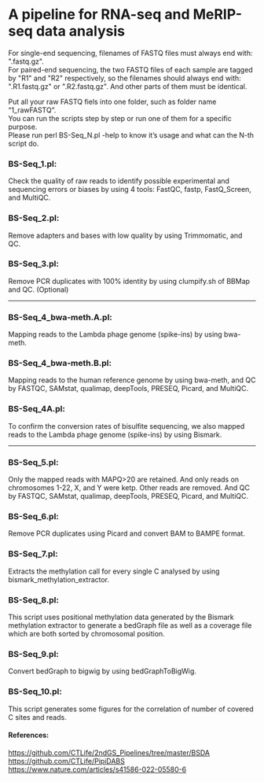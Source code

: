 # A pipeline for RNA-seq and MeRIP-seq data analysis

For single-end sequencing, filenames of FASTQ files must always end with: ".fastq.gz".                           
For paired-end sequencing, the two FASTQ files of each sample are tagged by "R1" and "R2" respectively, so the filenames should always end with: ".R1.fastq.gz" or ".R2.fastq.gz". And other parts of them must be identical.                         

Put all your raw FASTQ fiels into one folder, such as folder name “1_rawFASTQ”.                  
You can run the scripts step by step or run one of them for a specific purpose.                 
Please run perl BS-Seq_N.pl -help to know it’s usage and what can the N-th script do.               



### BS-Seq_1.pl:                     
Check the quality of raw reads to identify possible experimental and sequencing errors or biases by using 4 tools: FastQC, fastp, FastQ_Screen, and MultiQC.       
### BS-Seq_2.pl:             
Remove adapters and bases with low quality by using Trimmomatic, and QC.   
### BS-Seq_3.pl:                        
Remove PCR duplicates with 100% identity by using clumpify.sh of BBMap and QC. (Optional)   

------------------------           

### BS-Seq_4_bwa-meth.A.pl:       
Mapping reads to the Lambda phage genome (spike-ins) by using bwa-meth.       
### BS-Seq_4_bwa-meth.B.pl:                     
Mapping reads to the human reference genome by using bwa-meth, and QC by FASTQC, SAMstat, qualimap, deepTools, PRESEQ, Picard, and MultiQC.
### BS-Seq_4A.pl:                 
To confirm the conversion rates of bisulfite sequencing,  we also mapped reads to the Lambda phage genome (spike-ins) by using Bismark.

-------------------------                

### BS-Seq_5.pl:               
Only the mapped reads with MAPQ>20 are retained. And only reads on chromosomes 1-22, X, and Y were ketp. Other reads are removed. And QC by FASTQC, SAMstat, qualimap, deepTools, PRESEQ, Picard, and MultiQC.          
### BS-Seq_6.pl:                   
Remove PCR duplicates using Picard and convert BAM to BAMPE format.               
### BS-Seq_7.pl:                        
Extracts the methylation call for every single C analysed by using bismark_methylation_extractor.                
### BS-Seq_8.pl:             
This script uses positional methylation data generated by the Bismark methylation extractor to generate a bedGraph file as well as a coverage file which are both sorted by chromosomal position.          
### BS-Seq_9.pl:           
Convert bedGraph to bigwig by using bedGraphToBigWig.                 
### BS-Seq_10.pl:                  
This script generates some figures for the correlation of number of covered C sites and reads.    

#### References:        
https://github.com/CTLife/2ndGS_Pipelines/tree/master/BSDA          
https://github.com/CTLife/PipiDABS          
https://www.nature.com/articles/s41586-022-05580-6                     
